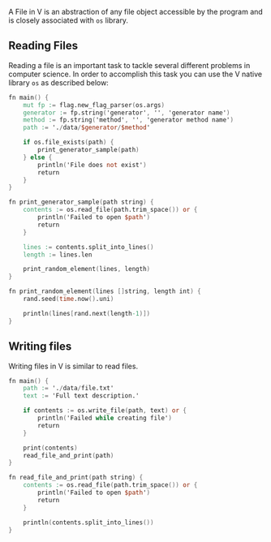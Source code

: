 A File in V is an abstraction of any file object accessible by the program and is closely associated with `os` library.

## Reading Files

Reading a file is an important task to tackle several different problems in computer science. In order to accomplish this task you can use the V native library `os` as described below:

```v
fn main() {
    mut fp := flag.new_flag_parser(os.args)
    generator := fp.string('generator', '', 'generator name')
    method := fp.string('method', '', 'generator method name')
    path := './data/$generator/$method'

    if os.file_exists(path) {
        print_generator_sample(path)
    } else {
        println('File does not exist')
        return
    }
}

fn print_generator_sample(path string) {
    contents := os.read_file(path.trim_space()) or {
        println('Failed to open $path')
        return
    }

    lines := contents.split_into_lines()
    length := lines.len

    print_random_element(lines, length)
}

fn print_random_element(lines []string, length int) {
    rand.seed(time.now().uni)

    println(lines[rand.next(length-1)])
}
```

## Writing files

Writing files in V is similar to read files.

```v
fn main() {
    path := './data/file.txt'
    text := 'Full text description.'

    if contents := os.write_file(path, text) or {
        println('Failed while creating file')
        return
    }

    print(contents)
    read_file_and_print(path)
}

fn read_file_and_print(path string) {
    contents := os.read_file(path.trim_space()) or {
        println('Failed to open $path')
        return
    }

    println(contents.split_into_lines())
}
```
